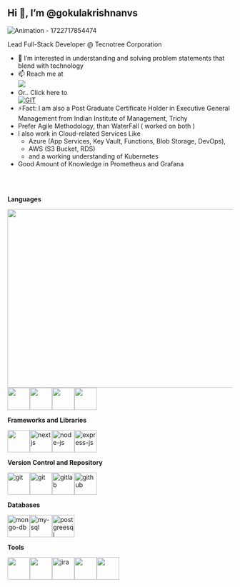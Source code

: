 ## Hi 👋, I’m @gokulakrishnanvs

 
![Animation - 1722717854474](https://github.com/user-attachments/assets/54317481-1558-4039-b48e-2b954bb7b1e9)

Lead Full-Stack Developer @ Tecnotree Corporation 
- 👀 I’m interested in understanding and solving problem statements that blend with technology
- 📫 Reach me at <br/>
[<img src="https://img.shields.io/badge/LinkedIn-0077B5?style=for-the-badge&logo=linkedin&logoColor=white" />](https://www.linkedin.com/in/gokulakrishnanvs/)
-  Or.. Click here to <br/><a href="mailto:gokulakrishnan.v.s@outlook.com?subject=Get%20In%20Touch&body=Hi%20there,%20I%20found%20your%20profile%20on%20GitHub%20and%20would%20like%20to%20discuss%20potential%20opportunities.">
  <img src="https://img.shields.io/badge/GET%20IN%20TOUCH-007BFF?style=for-the-badge" alt="GIT"></a>
- ⚡Fact: I am also a Post Graduate Certificate Holder in Executive General Management from Indian Institute of Management, Trichy
- Prefer Agile Methodology, than WaterFall ( worked on both )
- I also work in Cloud-related Services Like
  - Azure (App Services, Key Vault, Functions, Blob Storage, DevOps),
  - AWS (S3 Bucket, RDS)
  - and a working understanding of Kubernetes
- Good Amount of Knowledge in Prometheus and  Grafana

<br/>






 
<br/>**Languages** <br/>

<img align="right" width="600" height="400" src="https://github.com/user-attachments/assets/94f1a941-2deb-4c46-a9eb-7f73d84b38d1">

<img height="50" width="50" src="https://img.icons8.com/color/48/000000/html-5.png" /><img height="50" width="50" src="https://img.icons8.com/color/48/000000/css3.png" /><img height="50" width="50" src="https://img.icons8.com/color/48/000000/javascript.png"/><img height="50" width="50" src="https://img.icons8.com/color/48/000000/typescript.png"/>


 
**Frameworks and Libraries** <br/> 

<img width="50" height="50" src="https://img.icons8.com/external-tal-revivo-color-tal-revivo/96/external-react-a-javascript-library-for-building-user-interfaces-logo-color-tal-revivo.png" /><img width="50" height="50" src="https://img.icons8.com/fluency/48/nextjs.png" alt="nextjs"/><img width="50" height="50" src="https://img.icons8.com/fluency/96/node-js.png" alt="node-js"/><img width="50" height="50" src="https://img.icons8.com/officel/80/express-js.png" alt="express-js"/>




**Version Control and Repository** <br/>

<img width="50" height="50" src="https://img.icons8.com/color/96/git.png" alt="git" /><img width="50" height="50" src="https://github.com/user-attachments/assets/45111ec7-bdd4-45c7-b100-14109f008b79" alt="git"/><img width="50" height="50" src="https://img.icons8.com/color/96/gitlab.png" alt="gitlab"/><img width="50" height="50" src="https://img.icons8.com/fluency/96/github.png" alt="github"/>

**Databases** <br/>

<img width="50" height="50" src="https://img.icons8.com/color/96/mongo-db.png" alt="mongo-db"/><img width="50" height="50" src="https://img.icons8.com/color/96/my-sql.png" alt="my-sql"/><img width="50" height="50" src="https://img.icons8.com/color/96/postgreesql.png" alt="postgreesql"/>

**Tools** <br/>

<img height="50" width="50" src="https://img.icons8.com/color/48/000000/visual-studio-code-2019.png"/><img height="50" width="50" src="https://github.com/user-attachments/assets/43475788-d99b-4199-881a-40164cadf1f1" /><img width="50" height="50" src="https://img.icons8.com/color/96/jira.png" alt="jira"/><img height="50" width="50" src="https://camunda.com/wp-content/uploads/camunda/blog-images/4-icon.png"/><img height="50" width="50" src="https://img.icons8.com/color/48/000000/figma--v1.png"/>


<!---
gokulakrishnanvs/gokulakrishnanvs is a ✨ special ✨ repository because its `README.md` (this file) appears on your GitHub profile.
You can click the Preview link to take a look at your changes.
--->
